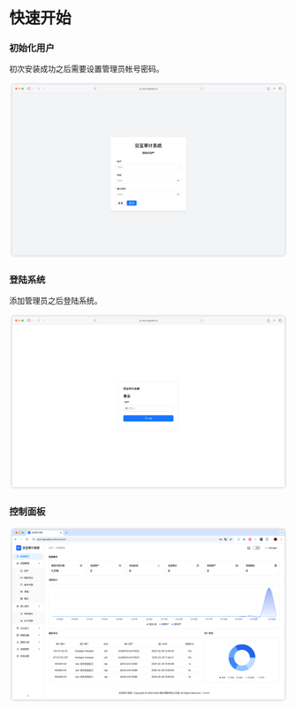 # 快速开始

### 初始化用户

初次安装成功之后需要设置管理员帐号密码。

![login](images/setup.png)

### 登陆系统

添加管理员之后登陆系统。

![login](images/login.png)

### 控制面板

![login](images/dashboard.png)